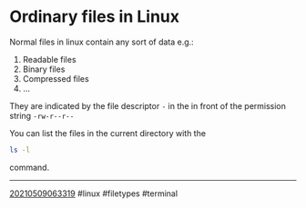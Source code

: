 # Ordinary files in Linux
Normal files in linux contain any sort of data e.g.:
1. Readable files
1. Binary files
1. Compressed files 
1. ...

They are indicated by the file descriptor `-` in the in front of the permission string `-rw-r--r--`

You can list the files in the current directory with the 
```sh
ls -l
```

command.

----
[20210509063319](https://github.com/Miluba/Zettelkasten/blob/0d04c6346387273fff651b920754d77044ab0d9b/20210509063319)
#linux #filetypes #terminal 
